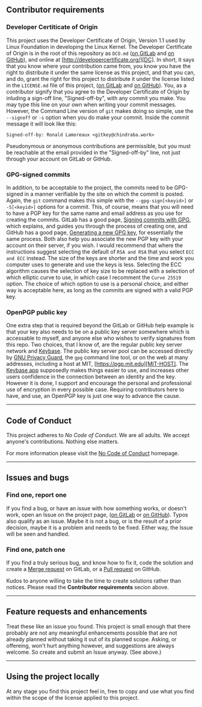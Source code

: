 ## Contributor requirements

### Developer Certiticate of Origin

This project uses the Developer Certificate of Origin, Version 1.1 used by Linux Foundation in developing the Linux Kernel. The Developer Certificate of Origin is in the root of this repository as `DCO.md` ([on GitLab][DCOl] and [on GitHub][DCOh]), and online at [http://developercertificate.org/][DC]. In short, it says that you know where your contribution came from, you know you have the right to distribute it under the same license as this project, and that you can, and do, grant the right for this project to distribute it under the license listed in the `LICENSE.md` file of this project, ([on GitLab][LMDl] and [on GitHub][LMDh]). You, as a contributor signify that you agree to the Developer Certificate of Origin by inluding a sign-off line, "Signed-off-by", with any commit you make. You may type this line on your own when writing your commit messages. However, the Command Line version of `git` makes doing so simple, use the `--signoff` or `-s` option when you do make your commit. Inside the commit message it will look like this:

    Signed-off-by: Ronald Lamoreaux <gitkey@chindraba.work>

Pseudonymous or anonymous contributions are permissible, but you must be reachable at the email provided in the "Signed-off-by" line, not just through your account on GitLab or GitHub.

### GPG-signed commits

In addition, to be acceptable to the project, the commits need to be GPG-signed in a manner verifiable by the site on which the commit is posted. Again, the `git` command makes this simple with the `--gpg-sign[<keyid>]` or `-S[<keyid>]` options for a commit. This, of course, means that you will need to have a PGP key for the same name and email address as you use for creating the commits. GitLab has a good page, [Signing commits with GPG][GPG-HELPl], which explains, and guides you through the process of creating one, and GitHub has a good page, [Generating a new GPG key][GPG-HELPh], for essentially the same process. Both also help you associate the new PGP key with your account on their server, if you wish. I would recommend that where the instructions suggest selecting the default of `RSA and RSA` that you select `ECC and ECC` instead. The size of the keys are shorter and the time and work you computer uses to generate and use the keys is less. Selecting the ECC algorithm causes the selection of key size to be replaced with a selection of which elliptic curve to use, in which case I recomment the `Curve 25519` option. The choice of which option to use is a personal choice, and either way is acceptable here, as long as the commits are signed with a valid PGP key.

### OpenPGP public key

One extra step that is required beyond the GitLab or GitHub help example is that your key also needs to be on a public key server somewhere which is accessable to myself, and anyone else who wishes to verify signatures from this repo. Two choices, that I know of, are the regular public key server network and [Keybase][KIO]. The public key server pool can be accessed directly by [GNU Privacy Guard][GPG], the `gpg` command line tool, or on the web at many addresses, including a host at MIT, [https://pgp.mit.edu][MIT-HOST]. The [Keybase app][APP] supposedly makes things easier to use, and increases other users confidence in the connection between an identity and the key. However it is done, I support and encourage the personal and professional use of encryption in every possible case. Requiring contributors here to have, and use, an OpenPGP key is just one way to advance the cause.

---

## Code of Conduct

This project adheres to _No Code of Conduct_. We are all adults. We accept anyone's contributions. Nothing else matters.

For more information please visit the [No Code of Conduct][NCOC] homepage.

---

## Issues and bugs

### Find one, report one

If you find a bug, or have an issue with how something works, or doesn't work, open an Issue on the project page, ([on GitLab][ISSUEl] or [on GitHub][ISSUEh]). Typos also qualify as an
issue. Maybe it is not a bug, or is the result of a prior decision, maybe it is a problem and needs to be fixed. Either way, the Issue will be seen and handled.

### Find one, patch one

If you find a truly serious bug, and know how to fix it, code the solution and create a [Merge request][PULLl] on GitLab, or a [Pull request][PULLh] on GitHub.

Kudos to anyone willing to take the time to create solutions rather than notices. Please read the __Contributor requirements__ secion above.

---

## Feature requests and enhancements

Treat these like an issue you found. This project is small enough that there probably are not any meaningful enhancements possible that are not already planned without taking it out of its planned scope. Asking, or offereing, won't hurt anything however, and suggestions are always welcome. So create and submit an Issue anyway. (See above.)

---

## Using the project locally

At any stage you find this project feel in, free to copy and use what you find within the scope of the license applied to this project.


  [APP]: https://keybase.io/download
  [DC]: http://developercertificate.org/
  [DCOh]: https://github.com/chindraba-work/gpg-tools/blob/master/DCO.md
  [DCOl]: https://gitlab.com/Chindraba/repo-filler/-/blob/default/DCO.md
  [GPG]: https://www.gnupg.org/
  [GPG-HELPh]: https://help.github.com/articles/generating-a-new-gpg-key/
  [GPG-HELPl]: https://gitlab.com/help/user/project/repository/gpg_signed_commits/index.md
  [KIO]: https://keybase.io/
  [ISSUEh]: https://github.com/chindraba-work/gpg-tools/issues
  [ISSUEl]: https://gitlab.com/Chindraba/repo-filler/-/issues/new
  [LMDh]: https://github.com/chindraba-work/gpg-tools/blob/master/LICENSE.md
  [LMDl]: https://gitlab.com/Chindraba/repo-filler/-/blob/default/LICENSE.md
  [MIT-HOST]: https://pgp.mit.edu/
  [NCOC]: https://github.com/domgetter/NCoC
  [PULLh]: https://github.com/chindraba-work/gpg-tools/pulls
  [PULLl]: https://gitlab.com/Chindraba/repo-filler/-/merge_requests/new
